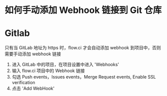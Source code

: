 
# 如何手动添加 Webhook 链接到 Git 仓库


# Gitlab
只有当 GitLab 地址为 https 时，flow.ci 才会自动添加 webhook 到项目中，否则需要手动添加 webhook 链接

1. 进入 GitLab 中的项目，在项目设置中进入 'Webhooks'
2. 输入 flow.ci 项目中的 Webhook 链接
3. 勾选 Push events，Issues events，Merge Request events, Enable SSL verification
4. 点击 'Add WebHook'
